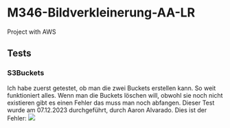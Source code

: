 # M346-Bildverkleinerung-AA-LR
Project with AWS 
## Tests 
### S3Buckets
Ich habe zuerst getestet, ob man die zwei Buckets erstellen kann. So weit funktioniert alles. Wenn man die Buckets löschen will, obwohl sie noch nicht existieren gibt es einen Fehler das muss man noch abfangen. Dieser Test wurde am 07.12.2023 durchgeführt, durch Aaron Alvarado.
Dies ist der Fehler:
<img src="pictures/s3bucketsremovefailure.png">

